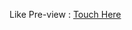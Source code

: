 Like Pre-view : <a href="https://jineshnagori.github.io/sliding-hexagon-loading-animation"> Touch Here </a>